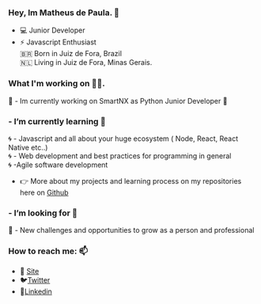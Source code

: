 ### Hey, Im Matheus de Paula. 👋


- 💻 Junior Developer
- ⚡ Javascript Enthusiast  
🇧🇷 Born in Juiz de Fora, Brazil  
🇳🇱 Living in Juiz de Fora, Minas Gerais.  

### What I'm working on 👨‍💻.   
🔭 - Im currently working on SmartNX as Python Junior Developer 🐍

###  - I’m currently learning 🌱 
🌀 - Javascript and all about your huge ecosystem ( Node, React, React Native etc..)  
🌀 - Web development and best practices for programming in general   
🌀 -Agile software development  

-	👉  More about my projects and learning process on my repositories here on [Github](https://github.com/MatheusDev20)


### -  I’m looking for 👯  
🔎 - New challenges and opportunities to grow as a person and professional  

###  How to reach me: 📫   
- 💨 [Site](https://www.google.com)  
- 🐦[Twitter](https://twitter.com/_math3us__)  
- 💼[Linkedin](https://www.linkedin.com/in/matheusdev20/)

